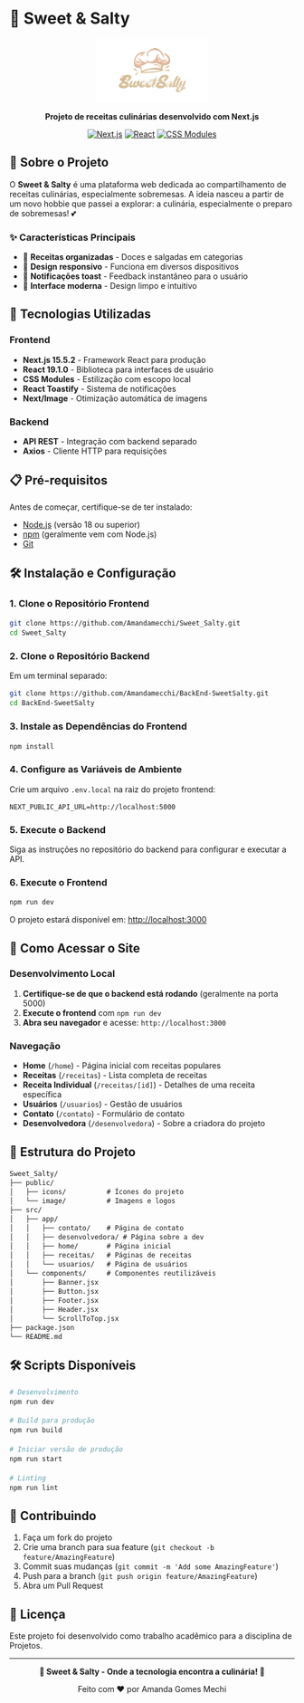 # 🍯 Sweet & Salty

<div align="center">
  <img src="public/image/logotipo.png" alt="Sweet & Salty Logo" width="200"/>
  
  **Projeto de receitas culinárias desenvolvido com Next.js**
  
  [![Next.js](https://img.shields.io/badge/Next.js-15.5.2-black?style=for-the-badge&logo=next.js)](https://nextjs.org/)
  [![React](https://img.shields.io/badge/React-19.1.0-blue?style=for-the-badge&logo=react)](https://reactjs.org/)
  [![CSS Modules](https://img.shields.io/badge/CSS-Modules-pink?style=for-the-badge&logo=css3)](https://github.com/css-modules/css-modules)
</div>

## 📖 Sobre o Projeto

O **Sweet & Salty** é uma plataforma web dedicada ao compartilhamento de receitas culinárias, especialmente sobremesas. A ideia nasceu a partir de um novo hobbie que passei a explorar: a culinária, especialmente o preparo de sobremesas! 💕

### ✨ Características Principais

- 🍰 **Receitas organizadas** - Doces e salgadas em categorias
- 📱 **Design responsivo** - Funciona  em diversos dispositivos
- 🔔 **Notificações toast** - Feedback instantâneo para o usuário
- 🎨 **Interface moderna** - Design limpo e intuitivo

## 🚀 Tecnologias Utilizadas

### Frontend
- **Next.js 15.5.2** - Framework React para produção
- **React 19.1.0** - Biblioteca para interfaces de usuário
- **CSS Modules** - Estilização com escopo local
- **React Toastify** - Sistema de notificações
- **Next/Image** - Otimização automática de imagens

### Backend
- **API REST** - Integração com backend separado
- **Axios** - Cliente HTTP para requisições

## 📋 Pré-requisitos

Antes de começar, certifique-se de ter instalado:

- [Node.js](https://nodejs.org/) (versão 18 ou superior)
- [npm](https://www.npmjs.com/) (geralmente vem com Node.js)
- [Git](https://git-scm.com/)

## 🛠️ Instalação e Configuração

### 1. Clone o Repositório Frontend

```bash
git clone https://github.com/Amandamecchi/Sweet_Salty.git
cd Sweet_Salty
```

### 2. Clone o Repositório Backend

Em um terminal separado:

```bash
git clone https://github.com/Amandamecchi/BackEnd-SweetSalty.git
cd BackEnd-SweetSalty
```

### 3. Instale as Dependências do Frontend

```bash
npm install
```

### 4. Configure as Variáveis de Ambiente

Crie um arquivo `.env.local` na raiz do projeto frontend:

```env
NEXT_PUBLIC_API_URL=http://localhost:5000
```

### 5. Execute o Backend

Siga as instruções no repositório do backend para configurar e executar a API.

### 6. Execute o Frontend

```bash
npm run dev
```

O projeto estará disponível em: [http://localhost:3000](http://localhost:3000)

## 📱 Como Acessar o Site

### Desenvolvimento Local

1. **Certifique-se de que o backend está rodando** (geralmente na porta 5000)
2. **Execute o frontend** com `npm run dev`
3. **Abra seu navegador** e acesse: `http://localhost:3000`

### Navegação

- **Home** (`/home`) - Página inicial com receitas populares
- **Receitas** (`/receitas`) - Lista completa de receitas
- **Receita Individual** (`/receitas/[id]`) - Detalhes de uma receita específica
- **Usuários** (`/usuarios`) - Gestão de usuários
- **Contato** (`/contato`) - Formulário de contato
- **Desenvolvedora** (`/desenvolvedora`) - Sobre a criadora do projeto

## 🎨 Estrutura do Projeto

```
Sweet_Salty/
├── public/
│   ├── icons/          # Ícones do projeto
│   └── image/          # Imagens e logos
├── src/
│   ├── app/
│   │   ├── contato/    # Página de contato
│   │   ├── desenvolvedora/ # Página sobre a dev
│   │   ├── home/       # Página inicial
│   │   ├── receitas/   # Páginas de receitas
│   │   └── usuarios/   # Página de usuários
│   └── components/     # Componentes reutilizáveis
│       ├── Banner.jsx
│       ├── Button.jsx
│       ├── Footer.jsx
│       ├── Header.jsx
│       └── ScrollToTop.jsx
├── package.json
└── README.md
```

## 🛠️ Scripts Disponíveis

```bash
# Desenvolvimento
npm run dev

# Build para produção
npm run build

# Iniciar versão de produção
npm run start

# Linting
npm run lint
```

## 🤝 Contribuindo

1. Faça um fork do projeto
2. Crie uma branch para sua feature (`git checkout -b feature/AmazingFeature`)
3. Commit suas mudanças (`git commit -m 'Add some AmazingFeature'`)
4. Push para a branch (`git push origin feature/AmazingFeature`)
5. Abra um Pull Request

## 📄 Licença

Este projeto foi desenvolvido como trabalho acadêmico para a disciplina de Projetos.

---

<div align="center">
  
**🍯 Sweet & Salty - Onde a tecnologia encontra a culinária! 🧂**

Feito com ❤️ por Amanda Gomes Mechi

</div>
